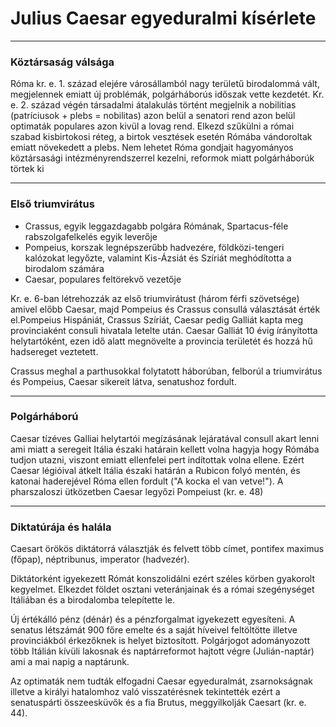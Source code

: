 # Julius Caesar egyeduralmi kísérlete
---

### Köztársaság válsága
Róma kr. e. 1. század elejére városállamból nagy területű birodalommá vált, megjelennek emiatt új problémák, polgárháborús időszak vette kezdetét. Kr. e. 2. század végén társadalmi átalakulás történt megjelnik a nobilitias (patríciusok + plebs = nobilitas) azon belül a senatori rend azon belül optimaták populares azon kivül a lovag rend.
Elkezd szűkülni a római szabad kisbirtokosi réteg, a birtok vesztések esetén Rómába vándoroltak emiatt növekedett a plebs. Nem lehetet Róma gondjait hagyományos köztársasági intézményrendszerrel kezelni, reformok miatt polgárháborúk törtek ki

---

### Első triumvirátus
- Crassus, egyik leggazdagabb polgára Rómának, Spartacus-féle rabszolgafelkelés egyik leverője
- Pompeius, korszak legnépszerűbb hadvezére, földközi-tengeri kalózokat legyőzte, valamint Kis-Ázsiát és Szíriát meghódította a birodalom számára
- Caesar, populares feltörekvő vezetője

Kr. e. 6-ban létrehozzák az első triumvirátust (három férfi szövetsége) amivel előbb Caesar, majd Pompeius és Crassus consullá választását érték el.Pompeius Hispániát, Crassus Szíriát, Caesar pedig Galliát kapta meg provinciaként consuli hivatala letelte után. Caesar Galliát 10 évig írányította helytartóként, ezen idő alatt megnövelte a provincia területét és hozzá hű hadsereget veztetett.

Crassus meghal a parthusokkal folytatott háborúban, felborúl a triumvirátus és Pompeius, Caesar sikereit látva, senatushoz fordult.

---

### Polgárháború
Caesar tízéves Galliai helytartói megízásának lejáratával consull akart lenni ami miatt a seregeit Itália északi határain kellett volna hagyja hogy Rómába tudjon utazni, viszont emiatt ellenfelei pert indítottak volna ellene. Ezért Caesar légióival átkelt Itália északi határán a Rubicon folyó mentén, és katonai haderejével Róma ellen fordult ("A kocka el van vetve!"). A pharszaloszi ütközetben Caesar legyőzi Pompeiust (kr. e. 48)

---

### Diktatúrája és halála
Caesart örökös diktátorrá választják és felvett több címet, pontifex maximus (főpap), néptribunus, imperator (hadvezér).

Diktátorként igyekezett Rómát konszolidálni ezért széles körben gyakorolt kegyelmet. Elkezdet földet osztani veteránjainak és a római szegénységet Itáliában és a birodalomba telepítette le. 

Új értékálló pénz (dénár) és a pénzforgalmat igyekezett egyesíteni. A senatus létszámát 900 főre emelte és a saját híveivel feltöltötte illetve provinciákból érkezőknek is helyet biztosított. Polgárjogot adományozott több Itálián kívüli lakosnak és naptárreformot hajtott végre (Julián-naptár) ami a mai napig a naptárunk.

Az optimaták nem tudták elfogadni Caesar egyeduralmát, zsarnokságnak illetve a királyi hatalomhoz való visszatérésnek tekintették ezért a senatuspárti összeesküvők és a fia Brutus, meggyilkolják Caesart (kr. e. 44).